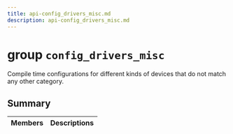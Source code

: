 ```yaml
---
title: api-config_drivers_misc.md
description: api-config_drivers_misc.md
---
```

# group `config_drivers_misc` 

Compile time configurations for different kinds of devices that do not match any other category.

## Summary

 Members                        | Descriptions                                
--------------------------------|---------------------------------------------

